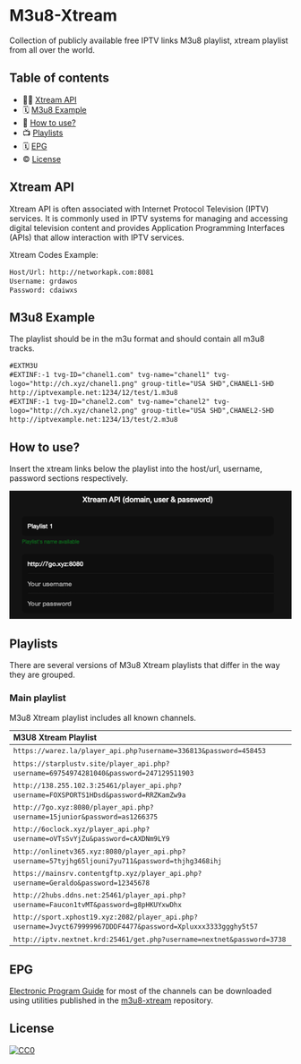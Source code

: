 # M3u8-Xtream

Collection of publicly available free IPTV links M3u8 playlist, xtream playlist from all over the world.

## Table of contents

- 👨‍💻 [Xtream API](#xtream-api)
- 🗓 [M3u8 Example](#m3u8-example)
- 🚀 [How to use?](#how-to-use)
- 📺 [Playlists](#playlists)
- 🗓 [EPG](#epg)
- © [License](#license)

## Xtream API

Xtream API is often associated with Internet Protocol Television (IPTV) services. It is commonly used in IPTV systems for managing and accessing digital television content and provides Application Programming Interfaces (APIs) that allow interaction with IPTV services.

Xtream Codes Example:

```
Host/Url: http://networkapk.com:8081
Username: grdawos
Password: cdaiwxs
```

## M3u8 Example

The playlist should be in the m3u format and should contain all m3u8 tracks.

```
#EXTM3U
#EXTINF:-1 tvg-ID="chanel1.com" tvg-name="chanel1" tvg-logo="http://ch.xyz/chanel1.png" group-title="USA SHD",CHANEL1-SHD
http://iptvexample.net:1234/12/test/1.m3u8
#EXTINF:-1 tvg-ID="chanel2.com" tvg-name="chanel2" tvg-logo="http://ch.xyz/chanel2.png" group-title="USA SHD",CHANEL2-SHD
http://iptvexample.net:1234/13/test/2.m3u8
```

## How to use?

Insert the xtream links below the playlist into the host/url, username, password sections respectively.

![VLC Network Panel](https://raw.githubusercontent.com/m3u8-xtream/magazine-blog/master/img/preview.jpg)

## Playlists

There are several versions of M3u8 Xtream playlists that differ in the way they are grouped.

### Main playlist

M3u8 Xtream playlist includes all known channels.

<table>
  <thead>
    <tr><th align="left">M3U8 Xtream Playlist</th></tr>
  </thead>
  <tbody>
    <tr><td nowrap><code>https://warez.la/player_api.php?username=336813&password=458453</code></td></tr>
    <tr><td nowrap><code>https://starplustv.site/player_api.php?username=69754974281040&password=247129511903</code></td></tr>
    <tr><td nowrap><code>http://138.255.102.3:25461/player_api.php?username=FOXSPORTS1HDsd&password=RRZKamZw9a</code></td></tr>
    <tr><td nowrap><code>http://7go.xyz:8080/player_api.php?username=15junior&password=as1266375</code></td></tr>
    <tr><td nowrap><code>http://6oclock.xyz/player_api.php?username=oVTsSvYjZu&password=cAXDNm9LY9</code></td></tr>
    <tr><td nowrap><code>http://onlinetv365.xyz:8080/player_api.php?username=57tyjhg65ljouni7yu711&password=thjhg3468ihj</code></td></tr>
    <tr><td nowrap><code>https://mainsrv.contentgftp.xyz/player_api.php?username=Geraldo&password=12345678</code></td></tr>
    <tr><td nowrap><code>http://2hubs.ddns.net:25461/player_api.php?username=Faucon1tvMT&password=g8pHKUYxwDhx</code></td></tr>
    <tr><td nowrap><code>http://sport.xphost19.xyz:2082/player_api.php?username=Jvyct679999967DDDF4477&password=Xpluxxx3333ggghy5t57</code></td></tr>
    <tr><td nowrap><code>http://iptv.nextnet.krd:25461/get.php?username=nextnet&password=3738</code></td></tr>
  </tbody>
</table>

## EPG

[Electronic Program Guide](https://en.wikipedia.org/wiki/Electronic_program_guide) for most of the channels can be downloaded using utilities published in the [m3u8-xtream](https://github.com/m3u8-xtream/m3u8-xtream-playlist) repository.

## License

[![CC0](http://mirrors.creativecommons.org/presskit/buttons/88x31/svg/cc-zero.svg)](LICENSE)
